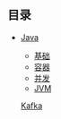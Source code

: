 ## 目录

- [Java](#)
    
    - [基础](#基础)
    - [容器](#容器)
    - [并发](#并发)
    - [JVM]( [https://github.com/yweifeng/ywf-java-guide/blob/master/ehcache/ehcache%E5%9F%BA%E7%A1%80.md](https://github.com/yweifeng/ywf-java-guide/blob/master/ehcache/ehcache基础.md) )
    
    [Kafka]()
    
    

